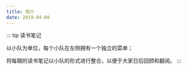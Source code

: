 ```yaml
---
title: 简介
date: 2019-04-09
---
```


::: tip 读书笔记

以小队为单位，每个小队在左侧拥有一个独立的菜单；<br/>

将每期的读书笔记以小队的形式进行整合，以便于大家日后回顾和翻阅。
:::
